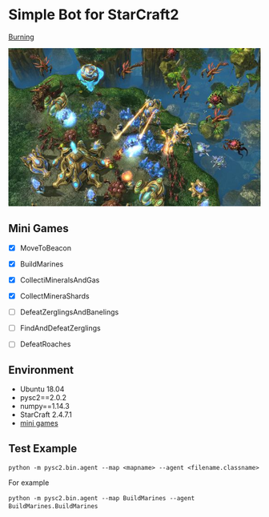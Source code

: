 # Simple Bot for StarCraft2

[Burning](https://github.com/burning846)

![](./img/1.jpeg)

## Mini Games

- [x] MoveToBeacon

- [x] BuildMarines

- [x] CollectiMineralsAndGas

- [x] CollectMineraShards

- [ ] DefeatZerglingsAndBanelings

- [ ] FindAndDefeatZerglings

- [ ] DefeatRoaches

## Environment
- Ubuntu 18.04
- pysc2==2.0.2
- numpy==1.14.3
- StarCraft 2.4.7.1
- [mini games](https://github.com/deepmind/pysc2)

## Test Example
```shell
python -m pysc2.bin.agent --map <mapname> --agent <filename.classname>
```
For example 
```shell
python -m pysc2.bin.agent --map BuildMarines --agent BuildMarines.BuildMarines
```

